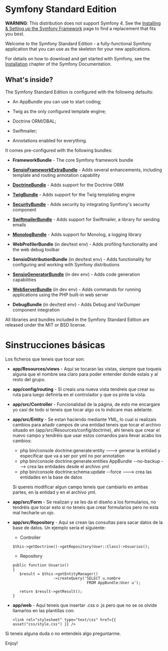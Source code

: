 Symfony Standard Edition
========================

**WARNING**: This distribution does not support Symfony 4. See the
[Installing & Setting up the Symfony Framework][15] page to find a replacement
that fits you best.

Welcome to the Symfony Standard Edition - a fully-functional Symfony
application that you can use as the skeleton for your new applications.

For details on how to download and get started with Symfony, see the
[Installation][1] chapter of the Symfony Documentation.

What's inside?
--------------

The Symfony Standard Edition is configured with the following defaults:

  * An AppBundle you can use to start coding;

  * Twig as the only configured template engine;

  * Doctrine ORM/DBAL;

  * Swiftmailer;

  * Annotations enabled for everything.

It comes pre-configured with the following bundles:

  * **FrameworkBundle** - The core Symfony framework bundle

  * [**SensioFrameworkExtraBundle**][6] - Adds several enhancements, including
    template and routing annotation capability

  * [**DoctrineBundle**][7] - Adds support for the Doctrine ORM

  * [**TwigBundle**][8] - Adds support for the Twig templating engine

  * [**SecurityBundle**][9] - Adds security by integrating Symfony's security
    component

  * [**SwiftmailerBundle**][10] - Adds support for Swiftmailer, a library for
    sending emails

  * [**MonologBundle**][11] - Adds support for Monolog, a logging library

  * **WebProfilerBundle** (in dev/test env) - Adds profiling functionality and
    the web debug toolbar

  * **SensioDistributionBundle** (in dev/test env) - Adds functionality for
    configuring and working with Symfony distributions

  * [**SensioGeneratorBundle**][13] (in dev env) - Adds code generation
    capabilities

  * [**WebServerBundle**][14] (in dev env) - Adds commands for running applications
    using the PHP built-in web server

  * **DebugBundle** (in dev/test env) - Adds Debug and VarDumper component
    integration

All libraries and bundles included in the Symfony Standard Edition are
released under the MIT or BSD license.

Sinstrucciones básicas
========================
Los ficheros que teneis que tocar son:
 * **app/Resources/views** - Aquí se tocaran las vistas, siempre que toqueis alguna que el nombre sea claro para poder 
     entender donde estais y al resto del grupo.
 
 * **app/config/routing** - Si creais una nueva vista tendreis que crear su ruta para luego definirla en el controlador 
     y que os pinte la vista.
     
 * **app/src/Controller** - Funcionalidad de la página, de esto me encargare yo casí de todo si teneis que tocar algo os
     lo indicare mas adelante.
     
 * **app/src/Entity** - Se estan haciendo mediante YML, lo cual si realizais cambios para añadir campos de una entidad teneis
     que tocar el archivo situado en (app/src/Resources/config/doctrine), ahí teneis que crear el nuevo campo y tendréis que
     usar estos comandos para llevar acabo los cambios:
     
     * php bin/console doctrine:generate:entity ---> generar la entidad y especificar que va a ser por yml no por annotation
     * php bin/console doctrine:generate:entities AppBundle --no-backup ---> crea las entidades desde el archivo yml 
     * php bin/console doctrine:schema:update --force ---> crea las entidades en la base de datos
     
     Si quereis modificar algun campo teneis que cambiarlo en ambas partes, en la entidad y en el archivo yml. 
     
 * **app/src/Form** - Se realizan y se les da el diseño a los formularios, no tendréis que tocar esto si no teneis que crear 
     formularios pero no esta mal hecharle un ojo.
     
 * **app/src/Repository** - Aquí se crean las consultas para sacar datos de la base de datos. Un ejemplo sería el siguiente:
     * Controller
     ```
     $this->getDoctrine()->getRepository(User::Class)->Usuarios();
     ```
     * Repository
     ```
     public function Usuario() 
     {
        $result = $this->getEntityManager()
                       ->createQuery('SELECT u.nombre
                                      FROM AppBundle:User u');
        
        return $result->getResult();
     }
     ```
  * **app/web** - Aquí teneis que insertar .css o .js pero que no se os olvide llamarlos en las plantillas con:
     ```
     <link rel="stylesheet" type="text/css" href={{ asset("css/style.css") }} />
     ```
     
 Si teneis alguna duda o no entendeis algo preguntarme.

Enjoy!

[1]:  https://symfony.com/doc/3.4/setup.html
[6]:  https://symfony.com/doc/current/bundles/SensioFrameworkExtraBundle/index.html
[7]:  https://symfony.com/doc/3.4/doctrine.html
[8]:  https://symfony.com/doc/3.4/templating.html
[9]:  https://symfony.com/doc/3.4/security.html
[10]: https://symfony.com/doc/3.4/email.html
[11]: https://symfony.com/doc/3.4/logging.html
[13]: https://symfony.com/doc/current/bundles/SensioGeneratorBundle/index.html
[14]: https://symfony.com/doc/current/setup/built_in_web_server.html
[15]: https://symfony.com/doc/current/setup.html
